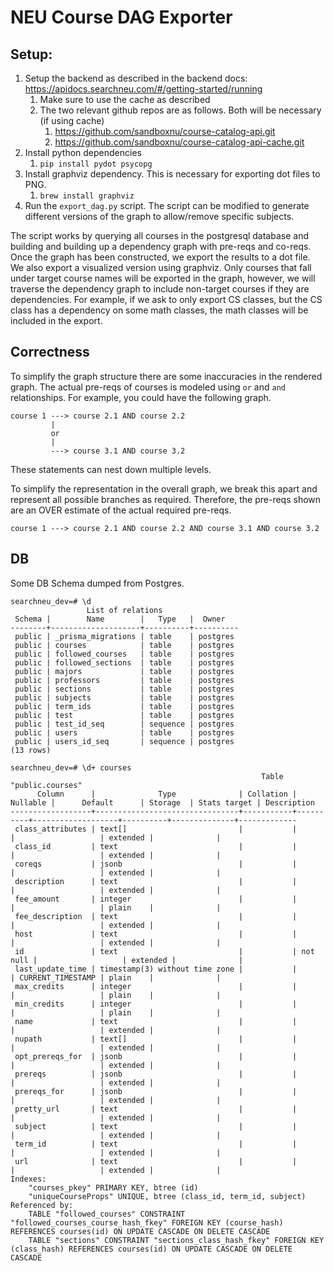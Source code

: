 # NEU Course DAG Exporter

## Setup:
1. Setup the backend as described in the backend docs: https://apidocs.searchneu.com/#/getting-started/running
   1. Make sure to use the cache as described
   2. The two relevant github repos are as follows. Both will be necessary (if using cache)
      1. https://github.com/sandboxnu/course-catalog-api.git
      2. https://github.com/sandboxnu/course-catalog-api-cache.git
2. Install python dependencies
   1. `pip install pydot psycopg`
3. Install graphviz dependency. This is necessary for exporting dot files to PNG.
   1. `brew install graphviz`
4. Run the `export_dag.py` script. The script can be modified to generate different versions of the graph to allow/remove specific subjects.

The script works by querying all courses in the postgresql database and building and building up a dependency graph with pre-reqs and co-reqs. 
Once the graph has been constructed, we export the results to a dot file. We also export a visualized version using graphviz. Only 
courses that fall under target course names will be exported in the graph, however, we will traverse the dependency graph to include
non-target courses if they are dependencies. For example, if we ask to only export CS classes, but the CS class has a dependency on 
some math classes, the math classes will be included in the export.

## Correctness
To simplify the graph structure there are some inaccuracies in the rendered graph. The actual pre-reqs of courses
is modeled using `or` and `and` relationships. For example, you could have the following graph.
```
course 1 ---> course 2.1 AND course 2.2
         |
         or
         |
         ---> course 3.1 AND course 3.2
```
These statements can nest down multiple levels.

To simplify the representation in the overall graph, we break this apart and represent all possible branches as required.
Therefore, the pre-reqs shown are an OVER estimate of the actual required pre-reqs.

```
course 1 ---> course 2.1 AND course 2.2 AND course 3.1 AND course 3.2
```

## DB
Some DB Schema dumped from Postgres.

```
searchneu_dev=# \d
                 List of relations
 Schema |        Name        |   Type   |  Owner   
--------+--------------------+----------+----------
 public | _prisma_migrations | table    | postgres
 public | courses            | table    | postgres
 public | followed_courses   | table    | postgres
 public | followed_sections  | table    | postgres
 public | majors             | table    | postgres
 public | professors         | table    | postgres
 public | sections           | table    | postgres
 public | subjects           | table    | postgres
 public | term_ids           | table    | postgres
 public | test               | table    | postgres
 public | test_id_seq        | sequence | postgres
 public | users              | table    | postgres
 public | users_id_seq       | sequence | postgres
(13 rows)

searchneu_dev=# \d+ courses
                                                        Table "public.courses"
      Column      |              Type              | Collation | Nullable |      Default      | Storage  | Stats target | Description 
------------------+--------------------------------+-----------+----------+-------------------+----------+--------------+-------------
 class_attributes | text[]                         |           |          |                   | extended |              | 
 class_id         | text                           |           |          |                   | extended |              | 
 coreqs           | jsonb                          |           |          |                   | extended |              | 
 description      | text                           |           |          |                   | extended |              | 
 fee_amount       | integer                        |           |          |                   | plain    |              | 
 fee_description  | text                           |           |          |                   | extended |              | 
 host             | text                           |           |          |                   | extended |              | 
 id               | text                           |           | not null |                   | extended |              | 
 last_update_time | timestamp(3) without time zone |           |          | CURRENT_TIMESTAMP | plain    |              | 
 max_credits      | integer                        |           |          |                   | plain    |              | 
 min_credits      | integer                        |           |          |                   | plain    |              | 
 name             | text                           |           |          |                   | extended |              | 
 nupath           | text[]                         |           |          |                   | extended |              | 
 opt_prereqs_for  | jsonb                          |           |          |                   | extended |              | 
 prereqs          | jsonb                          |           |          |                   | extended |              | 
 prereqs_for      | jsonb                          |           |          |                   | extended |              | 
 pretty_url       | text                           |           |          |                   | extended |              | 
 subject          | text                           |           |          |                   | extended |              | 
 term_id          | text                           |           |          |                   | extended |              | 
 url              | text                           |           |          |                   | extended |              | 
Indexes:
    "courses_pkey" PRIMARY KEY, btree (id)
    "uniqueCourseProps" UNIQUE, btree (class_id, term_id, subject)
Referenced by:
    TABLE "followed_courses" CONSTRAINT "followed_courses_course_hash_fkey" FOREIGN KEY (course_hash) REFERENCES courses(id) ON UPDATE CASCADE ON DELETE CASCADE
    TABLE "sections" CONSTRAINT "sections_class_hash_fkey" FOREIGN KEY (class_hash) REFERENCES courses(id) ON UPDATE CASCADE ON DELETE CASCADE
```